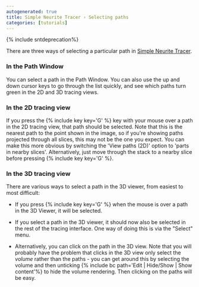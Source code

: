 ```yaml
---
autogenerated: true
title: Simple Neurite Tracer › Selecting paths
categories: [tutorials]
---
```


{% include sntdeprecation%}


There are three ways of selecting a particular path in [Simple Neurite Tracer](/plugins/snt).

### In the Path Window

You can select a path in the Path Window. You can also use the up and down cursor keys to go through the list quickly, and see which paths turn green in the 2D and 3D tracing views.

### In the 2D tracing view

If you press the {% include key key='G' %} key with your mouse over a path in the 2D tracing view, that path should be selected. Note that this is the nearest path to the point shown in the image, so if you're showing paths projected through all slices, this may not be the one you expect. You can make this more obvious by switching the 'View paths (2D)' option to 'parts in nearby slices'. Alternatively, just move through the stack to a nearby slice before pressing {% include key key='G' %}.

### In the 3D tracing view

There are various ways to select a path in the 3D viewer, from easiest to most difficult:

-   If you press {% include key key='G' %} when the mouse is over a path in the 3D Viewer, it will be selected.

<!-- -->

-   If you select a path in the 3D viewer, it should now also be selected in the rest of the tracing interface. One way of doing this is via the "Select" menu.

<!-- -->

-   Alternatively, you can click on the path in the 3D view. Note that you will probably have the problem that clicks in the 3D view only select the <i>volume</i> rather than the paths - you can get around this by selecting the volume and then unticking {% include bc path='Edit | Hide/Show | Show content'%} to hide the volume rendering. Then clicking on the paths will be easy.
